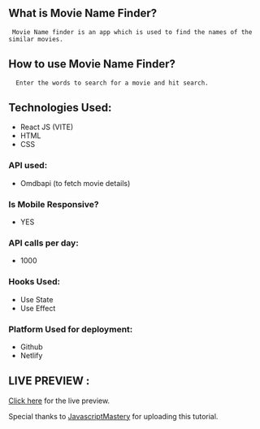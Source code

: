 ## What is Movie Name Finder?

     Movie Name finder is an app which is used to find the names of the similar movies.

## How to use Movie Name Finder?

      Enter the words to search for a movie and hit search.

## Technologies Used:

- React JS (VITE)
- HTML
- CSS

### API used:

- Omdbapi (to fetch movie details)

### Is Mobile Responsive?

- YES

### API calls per day:

- 1000

### Hooks Used:

- Use State
- Use Effect

### Platform Used for deployment:

- Github
- Netlify

## LIVE PREVIEW :

[Click here](https://movie-name-finder.netlify.app/) for the live preview.

Special thanks to [JavascriptMastery](https://www.youtube.com/c/JavaScriptMastery) for uploading this tutorial.
